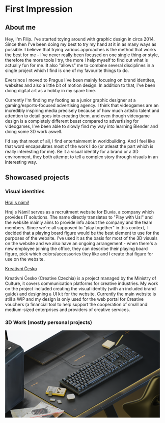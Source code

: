 # First Impression

## About me
Hey, I'm Filip. I've started toying around with graphic design in circa 2014. Since then I've been doing my best to try my hand at it in as many ways as possible. I believe that trying various approaches is the method that works the best for me - I've never really been focused on one single thing or style, therefore the more tools I try, the more I help myself to find out what is actually fun for me. It also "allows" me to combine several disciplines in a single project which I find is one of my favourite things to do. 

Eversince I moved to Prague I've been mainly focusing on brand identites, websites and also a little bit of motion design. In addition to that, I've been doing digital art as a hobby in my spare time.

Currently I'm finding my footing as a junior graphic designer at a gaming/esports-focused advertising agency. I think that videogames are an incredibly inspiring media precisely because of how much artistic talent and attention to detail goes into creating them, and even though videogame design is a completely different beast compared to advertising for videogames, I've been able to slowly find my way into learning Blender and doing some 3D work aswell.

I'd say that most of all, I find entertainment in worldbuilding. And I feel like that word encapsulates most of the work I do (or atleast the part which is really interesting for me). Be it a visual identity for a brand or a 3D environment, they both attempt to tell a complex story through visuals in an interesting way.

## Showcased projects

### Visual identities
[Hraj s námi!](https://www.morys.studio/portfolio-collections/my-portfolio/project-title-4-1-8de6e8-1)

Hraj s Námi! serves as a recruitment website for Eluvia, a company which provides IT solutions. The name directly translates to "Play with Us!" and the website mainly aims to provide info about the company and the team members. Since we're all supposed to "play together" in this context, I decided that a playing board figure would be the best element to use for the purposes of the website. I've used it as the basis for most of the 3D visuals on the website and we also have an ongoing arrangement - when there's a new employee joining the office, they can describe their playing board figure, pick which colors/accessories they like and I create that figure for use on the website.

[Kreativní Česko](https://www.morys.studio/portfolio-collections/my-portfolio/project-title-4-1)

Kreativní Česko (Creative Czechia) is a project managed by the Ministry of Culture, it covers communication platforms for creative industries. My work on the project included creating the visual identity (with an included brand guide) and designing a UI kit for the website. Currently the main website is still a WIP and my design is only used for the web portal for Creative vouchers (a financial tool to help support the cooperation of small and medium-sized enterprises and providers of creative services.

### 3D Work (mostly personal projects)

![a 3D render of a stylized keyboard](https://github.com/fmorys/english-for-designers/blob/main/KEYBOARD.png?raw=true) 